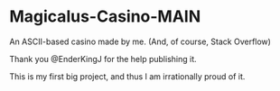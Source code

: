# Magicalus-Casino-MAIN
An ASCII-based casino made by me. (And, of course, Stack Overflow)

Thank you @EnderKingJ for the help publishing it.

This is my first big project, and thus I am irrationally proud of it.
